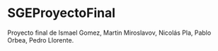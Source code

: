 # SGEProyectoFinal
Proyecto final de Ismael Gomez, Martin Miroslavov, Nicolás Pla, Pablo Orbea, Pedro Llorente.
